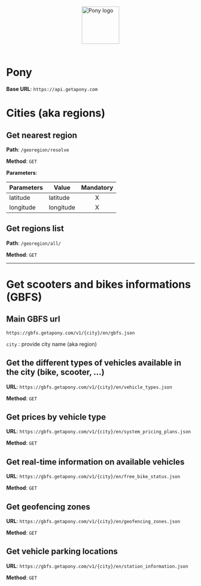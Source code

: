 
<div style="padding: 20px;">
  <img src="https://pbs.twimg.com/profile_images/958669286733766656/mojuRBdB_400x400.jpg" alt="Pony logo" style="display: block; margin: auto; width: 100px;">
</div>

# Pony

**Base URL**: `https://api.getapony.com`

# Cities (aka regions)
## Get nearest region

**Path**: `/georegion/resolve`

**Method**: `GET`

**Parameters**:

| Parameters | Value                    | Mandatory |
| ---------- | ------------------------ | :-------: |
| latitude   | latitude                 | X         |
| longitude  | longitude                | X         |

## Get regions list

**Path**: `/georegion/all/`


**Method**: `GET`

---
# Get scooters and bikes informations (GBFS)

## Main GBFS url
`https://gbfs.getapony.com/v1/{city}/en/gbfs.json`

`city` : provide city name (aka region)

## Get the different types of vehicles available in the city (bike, scooter, ...)

**URL**: `https://gbfs.getapony.com/v1/{city}/en/vehicle_types.json`

**Method**: `GET`
## Get prices by vehicle type

**URL**: `https://gbfs.getapony.com/v1/{city}/en/system_pricing_plans.json`


**Method**: `GET`
## Get real-time information on available vehicles 

**URL**: `https://gbfs.getapony.com/v1/{city}/en/free_bike_status.json`

**Method**: `GET`

## Get geofencing zones

**URL**: `https://gbfs.getapony.com/v1/{city}/en/geofencing_zones.json`

**Method**: `GET`
## Get vehicle parking locations

**URL**: `https://gbfs.getapony.com/v1/{city}/en/station_information.json`

**Method**: `GET`
